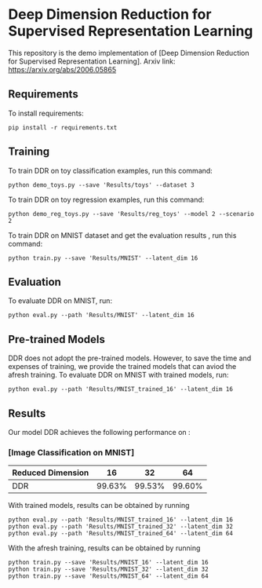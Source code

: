 # Deep Dimension Reduction for Supervised Representation Learning

This repository is the demo implementation of [Deep Dimension Reduction for Supervised Representation Learning]. 
Arxiv link: https://arxiv.org/abs/2006.05865

## Requirements

To install requirements:

```setup
pip install -r requirements.txt
```

## Training

To train DDR on toy classification examples, run this command:

```train_toys
python demo_toys.py --save 'Results/toys' --dataset 3
```

To train DDR on toy regression examples, run this command:

```train_toys
python demo_reg_toys.py --save 'Results/reg_toys' --model 2 --scenario 2
```

To train DDR on MNIST dataset and get the evaluation results , run this command:

```train
python train.py --save 'Results/MNIST' --latent_dim 16
```

## Evaluation

To evaluate DDR on MNIST, run:

```eval
python eval.py --path 'Results/MNIST' --latent_dim 16
```


## Pre-trained Models

DDR does not adopt the pre-trained models. However, to save the time and expenses of training, we provide the trained models that can aviod the afresh training. To evaluate DDR on MNIST with trained models, run:

```eval_trained
python eval.py --path 'Results/MNIST_trained_16' --latent_dim 16
```

## Results

Our model DDR achieves the following performance on :

### [Image Classification on MNIST]

| Reduced Dimension|   16   |   32   |   64   |
| ---------------- |--------|--------|--------|
|        DDR       | 99.63% | 99.53% | 99.60% |

With trained models, results can be obtained by running

```eval_trained_all
python eval.py --path 'Results/MNIST_trained_16' --latent_dim 16
python eval.py --path 'Results/MNIST_trained_32' --latent_dim 32
python eval.py --path 'Results/MNIST_trained_64' --latent_dim 64
```
With the afresh training, results can be obtained by running

```train_all
python train.py --save 'Results/MNIST_16' --latent_dim 16
python train.py --save 'Results/MNIST_32' --latent_dim 32
python train.py --save 'Results/MNIST_64' --latent_dim 64
```

